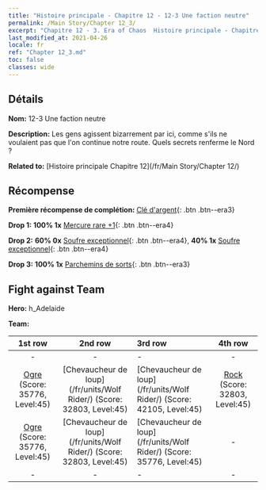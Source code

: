 ```yaml
---
title: "Histoire principale - Chapitre 12 - 12-3 Une faction neutre"
permalink: /Main Story/Chapter 12_3/
excerpt: "Chapitre 12 - 3. Era of Chaos  Histoire principale - Chapitre 12_3. 12-3 Une faction neutre"
last_modified_at: 2021-04-26
locale: fr
ref: "Chapter 12_3.md"
toc: false
classes: wide
---
```


## Détails

 **Nom:** 12-3 Une faction neutre

 **Description:** Les gens agissent bizarrement par ici, comme s'ils ne voulaient pas que l'on continue notre route. Quels secrets renferme le Nord ?

 **Related to:** [Histoire principale Chapitre 12](/fr/Main Story/Chapter 12/)

## Récompense

 **Première récompense de complétion:** [Clé d'argent](/ItemsFR/con_693/){: .btn .btn--era3}

 **Drop 1:** **100% 1x** [Mercure rare +1](/ItemsFR/mat_42/){: .btn .btn--era4}

 **Drop 2:** **60% 0x** [Soufre exceptionnel](/ItemsFR/mat_36/){: .btn .btn--era4}, **40% 1x** [Soufre exceptionnel](/ItemsFR/mat_36/){: .btn .btn--era4}

 **Drop 3:** **100% 1x** [Parchemins de sorts](/ItemsFR/con_694/){: .btn .btn--era3}


## Fight against Team
 **Hero:** h_Adelaide

 **Team:**


  | 1st row | 2nd row | 3rd row | 4th row |
  |:----:|:----:|:----|:----:|
  | - | - | - | - |
  | [Ogre](/fr/units/Ogre/) (Score: 35776, Level:45)  | [Chevaucheur de loup](/fr/units/Wolf Rider/) (Score: 32803, Level:45)  | [Chevaucheur de loup](/fr/units/Wolf Rider/) (Score: 42105, Level:45)  | [Rock](/fr/units/Roc/) (Score: 32803, Level:45)  |
  | [Ogre](/fr/units/Ogre/) (Score: 35776, Level:45)  | [Chevaucheur de loup](/fr/units/Wolf Rider/) (Score: 32803, Level:45)  | [Chevaucheur de loup](/fr/units/Wolf Rider/) (Score: 35776, Level:45)  | - |
  | - | - | - | - |


